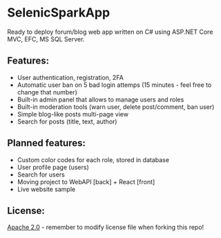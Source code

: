 # SelenicSparkApp
Ready to deploy forum/blog web app written on C# using ASP.NET Core MVC, EFC, MS SQL Server.

## Features:
- User authentication, registration, 2FA
- Automatic user ban on 5 bad login attemps (15 minutes - feel free to change that number)
- Built-in admin panel that allows to manage users and roles
- Built-in moderation tools (warn user, delete post/comment, ban user)
- Simple blog-like posts multi-page view
- Search for posts (title, text, author)

## Planned features:
- Custom color codes for each role, stored in database
- User profile page (users)
- Search for users
- Moving project to WebAPI [back] + React [front]
- Live website sample

## License:
[Apache 2.0](LICENSE) - remember to modify license file when forking this repo!
